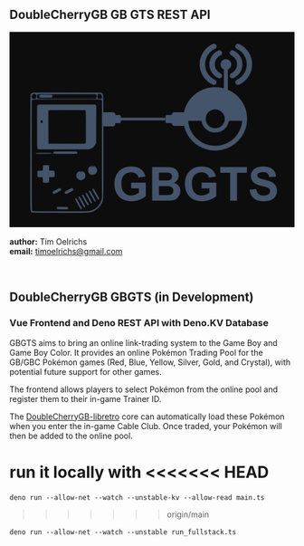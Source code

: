 ## DoubleCherryGB GB GTS REST API

<img src="/backend/img/gbgts.png">

**author:** Tim Oelrichs<br> **email:** timoelrichs@gmail.com<br>

<br>

## DoubleCherryGB GBGTS (in Development)
### Vue Frontend and Deno REST API with Deno.KV Database

GBGTS aims to bring an online link-trading system to the Game Boy and Game Boy
Color. It provides an online Pokémon Trading Pool for the GB/GBC Pokémon games
(Red, Blue, Yellow, Silver, Gold, and Crystal), with potential future support
for other games.

The frontend allows players to select Pokémon from the online pool and register
them to their in-game Trainer ID.

The
[DoubleCherryGB-libretro](https://github.com/TimOelrichs/doublecherryGB-libretro)
core can automatically load these Pokémon when you enter the in-game Cable Club.
Once traded, your Pokémon will then be added to the online pool.

run it locally with
<<<<<<< HEAD
=======
```
deno run --allow-net --watch --unstable-kv --allow-read main.ts
```

>>>>>>> origin/main

```
deno run --allow-net --watch --unstable run_fullstack.ts
```
